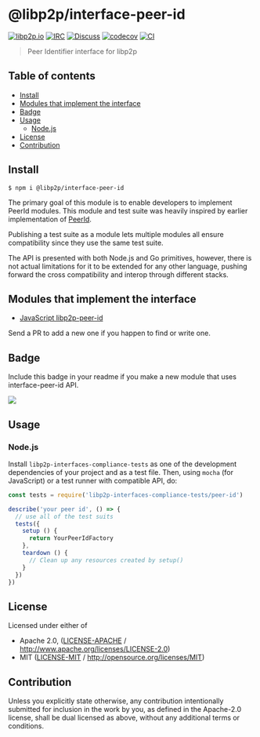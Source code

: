 # @libp2p/interface-peer-id <!-- omit in toc -->

[![libp2p.io](https://img.shields.io/badge/project-libp2p-yellow.svg?style=flat-square)](http://libp2p.io/)
[![IRC](https://img.shields.io/badge/freenode-%23libp2p-yellow.svg?style=flat-square)](http://webchat.freenode.net/?channels=%23libp2p)
[![Discuss](https://img.shields.io/discourse/https/discuss.libp2p.io/posts.svg?style=flat-square)](https://discuss.libp2p.io)
[![codecov](https://img.shields.io/codecov/c/github/libp2p/js-libp2p-interfaces.svg?style=flat-square)](https://codecov.io/gh/libp2p/js-libp2p-interfaces)
[![CI](https://img.shields.io/github/workflow/status/libp2p/js-libp2p-interfaces/test%20&%20maybe%20release/master?style=flat-square)](https://github.com/libp2p/js-libp2p-interfaces/actions/workflows/js-test-and-release.yml)

> Peer Identifier interface for libp2p

## Table of contents <!-- omit in toc -->

- [Install](#install)
- [Modules that implement the interface](#modules-that-implement-the-interface)
- [Badge](#badge)
- [Usage](#usage)
  - [Node.js](#nodejs)
- [License](#license)
- [Contribution](#contribution)

## Install

```console
$ npm i @libp2p/interface-peer-id
```

The primary goal of this module is to enable developers to implement PeerId modules. This module and test suite was heavily inspired by earlier implementation of [PeerId](https://github.com/libp2p/js-peer-id).

Publishing a test suite as a module lets multiple modules all ensure compatibility since they use the same test suite.

The API is presented with both Node.js and Go primitives, however, there is not actual limitations for it to be extended for any other language, pushing forward the cross compatibility and interop through different stacks.

## Modules that implement the interface

- [JavaScript libp2p-peer-id](https://github.com/libp2p/js-peer-id)

Send a PR to add a new one if you happen to find or write one.

## Badge

Include this badge in your readme if you make a new module that uses interface-peer-id API.

![](/img/badge.png)

## Usage

### Node.js

Install `libp2p-interfaces-compliance-tests` as one of the development dependencies of your project and as a test file. Then, using `mocha` (for JavaScript) or a test runner with compatible API, do:

```js
const tests = require('libp2p-interfaces-compliance-tests/peer-id')

describe('your peer id', () => {
  // use all of the test suits
  tests({
    setup () {
      return YourPeerIdFactory
    },
    teardown () {
      // Clean up any resources created by setup()
    }
  })
})
```

## License

Licensed under either of

- Apache 2.0, ([LICENSE-APACHE](LICENSE-APACHE) / <http://www.apache.org/licenses/LICENSE-2.0>)
- MIT ([LICENSE-MIT](LICENSE-MIT) / <http://opensource.org/licenses/MIT>)

## Contribution

Unless you explicitly state otherwise, any contribution intentionally submitted for inclusion in the work by you, as defined in the Apache-2.0 license, shall be dual licensed as above, without any additional terms or conditions.
